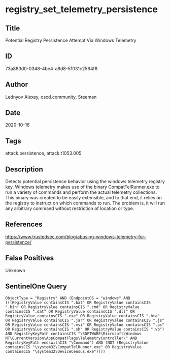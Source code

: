 # registry_set_telemetry_persistence

## Title
Potential Registry Persistence Attempt Via Windows Telemetry

## ID
73a883d0-0348-4be4-a8d8-51031c2564f8

## Author
Lednyov Alexey, oscd.community, Sreeman

## Date
2020-10-16

## Tags
attack.persistence, attack.t1053.005

## Description
Detects potential persistence behavior using the windows telemetry registry key.
Windows telemetry makes use of the binary CompatTelRunner.exe to run a variety of commands and perform the actual telemetry collections.
This binary was created to be easily extensible, and to that end, it relies on the registry to instruct on which commands to run.
The problem is, it will run any arbitrary command without restriction of location or type.


## References
https://www.trustedsec.com/blog/abusing-windows-telemetry-for-persistence/

## False Positives
Unknown

## SentinelOne Query
```
ObjectType = "Registry" AND (EndpointOS = "windows" AND (((RegistryValue containsCIS ".bat" OR RegistryValue containsCIS ".bin" OR RegistryValue containsCIS ".cmd" OR RegistryValue containsCIS ".dat" OR RegistryValue containsCIS ".dll" OR RegistryValue containsCIS ".exe" OR RegistryValue containsCIS ".hta" OR RegistryValue containsCIS ".jar" OR RegistryValue containsCIS ".js" OR RegistryValue containsCIS ".msi" OR RegistryValue containsCIS ".ps" OR RegistryValue containsCIS ".sh" OR RegistryValue containsCIS ".vb") AND RegistryKeyPath containsCIS "\SOFTWARE\Microsoft\Windows NT\CurrentVersion\AppCompatFlags\TelemetryController\" AND RegistryKeyPath endswithCIS "\Command") AND (NOT (RegistryValue containsCIS "\system32\CompatTelRunner.exe" OR RegistryValue containsCIS "\system32\DeviceCensus.exe"))))

```